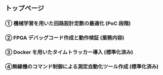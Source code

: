 ## トップページ

### ① 機械学習を用いた回路設計定数の最適化 (PoC 段階)

### ② FPGA デバッグコード作成と動作検証 (業務内容)

### ③ Docker を用いたタイムトラッカー導入 (標準化済み)

### ④無線機のコマンド制御による測定自動化ツール作成 (標準化済み)

